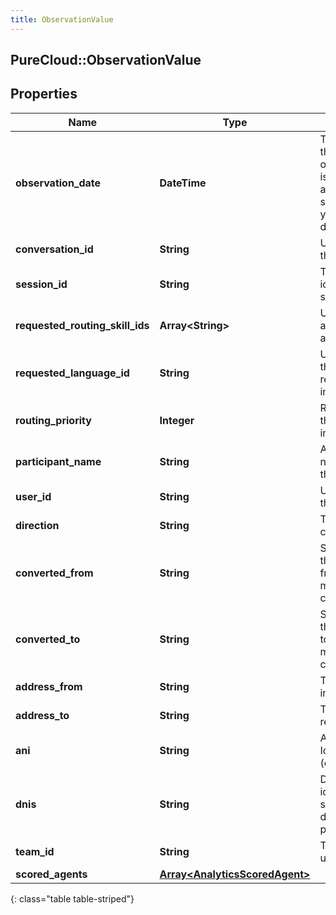 ```yaml
---
title: ObservationValue
---
```

## PureCloud::ObservationValue

## Properties

|Name | Type | Description | Notes|
|------------ | ------------- | ------------- | -------------|
| **observation_date** | **DateTime** | The time at which the observation occurred. Date time is represented as an ISO-8601 string. For example: yyyy-MM-ddTHH:mm:ss.SSSZ | |
| **conversation_id** | **String** | Unique identifier for the conversation | [optional] |
| **session_id** | **String** | The unique identifier of this session | [optional] |
| **requested_routing_skill_ids** | **Array&lt;String&gt;** | Unique identifier for a skill requested for an interaction | [optional] |
| **requested_language_id** | **String** | Unique identifier for the language requested for an interaction | [optional] |
| **routing_priority** | **Integer** | Routing priority for the current interaction | [optional] |
| **participant_name** | **String** | A human readable name identifying the participant | [optional] |
| **user_id** | **String** | Unique identifier for the user | [optional] |
| **direction** | **String** | The direction of the communication | [optional] |
| **converted_from** | **String** | Session media type that was converted from in case of a media type conversion | [optional] |
| **converted_to** | **String** | Session media type that was converted to in case of a media type conversion | [optional] |
| **address_from** | **String** | The address that initiated an action | [optional] |
| **address_to** | **String** | The address receiving an action | [optional] |
| **ani** | **String** | Automatic Number Identification (caller&#39;s number) | [optional] |
| **dnis** | **String** | Dialed number identification service (number dialed by the calling party) | [optional] |
| **team_id** | **String** | The team Id the user is a member of | [optional] |
| **scored_agents** | [**Array&lt;AnalyticsScoredAgent&gt;**](AnalyticsScoredAgent.html) |  | [optional] |
{: class="table table-striped"}


